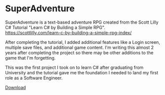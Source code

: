 # SuperAdventure 

SuperAdventure is a text-based adventure RPG created from the Scott Lilly C# Tutorial "Learn C# by Building a Simple RPG". 
https://scottlilly.com/learn-c-by-building-a-simple-rpg-index/

After completing the tutorial, I added additional features like a Login screen, multiple save files, and additional game content. I'm writing this almost 2 years after completing the project so there may be other additions to the game that I'm forgetting.

This was the first project I took on to learn C# after graduating from University and the tutorial gave me the foundation I needed to land my first role as a Software Engineer.

[Download](https://drive.google.com/file/d/19AkJdyCy42UimElwvKhbSzve7YkXvUBr/view?usp=sharing)
